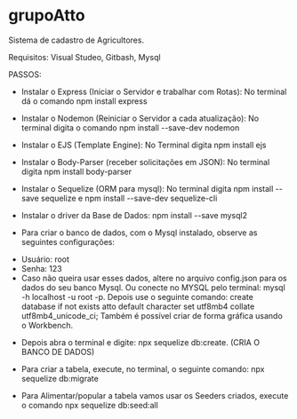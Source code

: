 # grupoAtto

Sistema de cadastro de Agricultores.

Requisitos: Visual Studeo, Gitbash, Mysql

PASSOS:

- Instalar o Express (Iniciar o Servidor e trabalhar com Rotas): No terminal dá o comando npm install express

- Instalar o Nodemon (Reiniciar o Servidor a cada atualização): No terminal digita o comando npm install --save-dev nodemon

- Instalar o EJS (Template Engine): No Terminal digita npm install ejs

- Instalar o Body-Parser (receber solicitações em JSON): No terminal digita npm install body-parser

- Instalar o Sequelize (ORM para mysql): No terminal digita npm install --save sequelize
e npm install --save-dev sequelize-cli

- Instalar o driver da Base de Dados: npm install --save mysql2

- Para criar o banco de dados, com o Mysql instalado, observe as seguintes configurações:
* Usuário: root
* Senha: 123
* Caso não queira usar esses dados, altere no arquivo config.json para os dados do seu banco Mysql.
Ou conecte no MYSQL pelo terminal: mysql -h localhost -u root -p. Depois use o seguinte comando: create database if not exists atto default character set utf8mb4 collate utf8mb4_unicode_ci; Também é possível criar de forma gráfica usando o Workbench.

- Depois abra o terminal e digite: npx sequelize db:create. (CRIA O BANCO DE DADOS)

- Para criar a tabela, execute, no terminal, o seguinte comando: npx sequelize db:migrate

- Para Alimentar/popular a tabela vamos usar os Seeders criados, execute o comando npx sequelize db:seed:all
